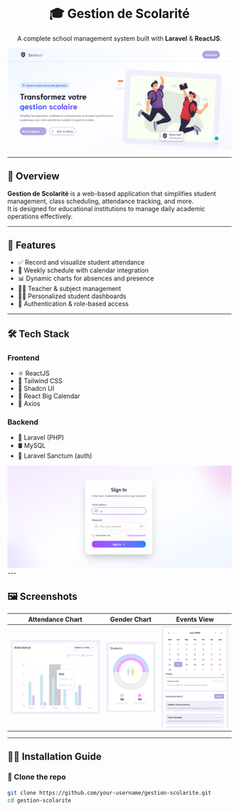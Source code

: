 <h1 align="center">🎓 Gestion de Scolarité</h1>
<p align="center">
  A complete school management system built with <strong>Laravel</strong> & <strong>ReactJS</strong>.
</p>

<p align="center">
  <img src="./screenshots/home.png" width="700" alt="App Preview" />
</p>

---

## 📌 Overview

**Gestion de Scolarité** is a web-based application that simplifies student management, class scheduling, attendance tracking, and more.  
It is designed for educational institutions to manage daily academic operations effectively.

---

## 🚀 Features

- ✅ Record and visualize student attendance
- 📅 Weekly schedule with calendar integration
- 📊 Dynamic charts for absences and presence
- 👨‍🏫 Teacher & subject management
- 🧑‍🎓 Personalized student dashboards
- 🔐 Authentication & role-based access

---

## 🛠 Tech Stack

### Frontend
- ⚛️ ReactJS
- 💨 Tailwind CSS
- 🧩 Shadcn UI
- 📆 React Big Calendar
- 📡 Axios

### Backend
- 🐘 Laravel (PHP)
- 🛢 MySQL
- 🔐 Laravel Sanctum (auth)
<img src="./screenshots/login.png" width="700" alt="App Preview" />
---

## 🖼 Screenshots

| Attendance Chart | Gender Chart | Events View |
|------------------|----------------|-------------------|
| ![](./screenshots/attendance_chart.png) | ![](./screenshots/gender_chart.png) | ![](./screenshots/events.png) |

---

## 🧑‍💻 Installation Guide

### 📁 Clone the repo

```bash
git clone https://github.com/your-username/gestion-scolarite.git
cd gestion-scolarite
